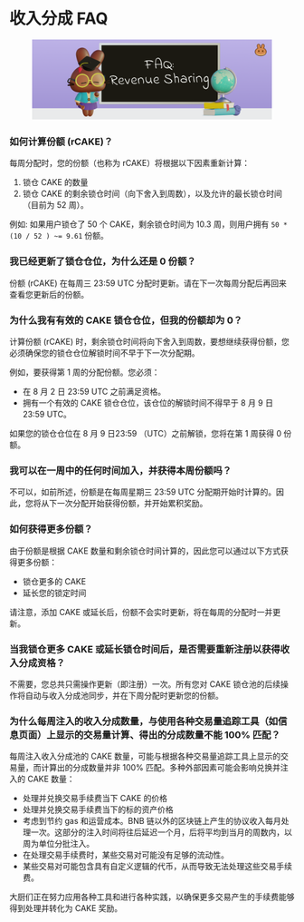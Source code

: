 # 收入分成 FAQ

<figure><img src="../../.gitbook/assets/image (25).png" alt=""><figcaption></figcaption></figure>

### 如何计算份额 (rCAKE)？&#x20;

每周分配时，您的份额（也称为 rCAKE）将根据以下因素重新计算：&#x20;

1. 锁仓 CAKE 的数量&#x20;
2. 锁仓 CAKE 的剩余锁仓时间（向下舍入到周数），以及允许的最长锁仓时间（目前为 52 周）。&#x20;

例如: 如果用户锁仓了 50 个 CAKE，剩余锁仓时间为 10.3 周，则用户拥有 `50 * (10 / 52 ) ~= 9.61` 份额。&#x20;

### 我已经更新了锁仓仓位，为什么还是 0 份额？

&#x20;份额 (rCAKE) 在每周三 23:59 UTC 分配时更新。请在下一次每周分配后再回来查看您更新后的份额。&#x20;

### 为什么我有有效的  CAKE 锁仓仓位，但我的份额却为 0？&#x20;

计算份额 (rCAKE) 时，剩余锁仓时间将向下舍入到周数，要想继续获得份额，您必须确保您的锁仓仓位解锁时间不早于下一次分配期。&#x20;

例如，要获得第 1 周的分配份额。您必须：

* 在 8 月 2 日 23:59 UTC 之前满足资格。&#x20;
* 拥有一个有效的 CAKE 锁仓仓位，该仓位的解锁时间不得早于 8 月 9 日 23:59 UTC。&#x20;

&#x20;如果您的锁仓仓位在 8 月 9 日23:59 （UTC）之前解锁，您将在第 1 周获得 0 份额。&#x20;

### 我可以在一周中的任何时间加入，并获得本周份额吗？&#x20;

不可以，如前所述，份额是在每周星期三 23:59 UTC 分配期开始时计算的。因此，您将从下一次分配开始获得份额，并开始累积奖励。&#x20;

### 如何获得更多份额？&#x20;

由于份额是根据 CAKE 数量和剩余锁仓时间计算的，因此您可以通过以下方式获得更多份额：&#x20;

* 锁仓更多的 CAKE
* 延长您的锁定时间

&#x20;请注意，添加 CAKE 或延长后，份额不会实时更新，将在每周的分配时一并更新。&#x20;

### 当我锁仓更多 CAKE 或延长锁仓时间后，是否需要重新注册以获得收入分成资格？&#x20;

不需要，您总共只需操作更新（即注册）一次。所有您对 CAKE 锁仓池的后续操作将自动与收入分成池同步，并在下周分配时更新您的份额。

### 为什么每周注入的收入分成数量，与使用各种交易量追踪工具（如信息页面）上显示的交易量计算、得出的分成数量不能 100% 匹配？&#x20;

每周注入收入分成池的 CAKE 数量，可能与根据各种交易量追踪工具上显示的交易量，而计算出的分成数量并非 100% 匹配。多种外部因素可能会影响兑换并注入的 CAKE 数量：

* 处理并兑换交易手续费当下 CAKE 的价格&#x20;
* 处理并兑换交易手续费当下的标的资产价格&#x20;
* 考虑到节约 gas 和运营成本。BNB 链以外的区块链上产生的协议收入每月处理一次。这部分的注入时间将往后延迟一个月，后将平均到当月的周数内，以周为单位分批注入。
* 在处理交易手续费时，某些交易对可能没有足够的流动性。&#x20;
* 某些交易对可能包含具有自定义逻辑的代币，从而导致无法处理这些交易手续费。&#x20;

大厨们正在努力应用各种工具和进行各种实践，以确保更多交易产生的手续费能够得到处理并转化为 CAKE 奖励。

